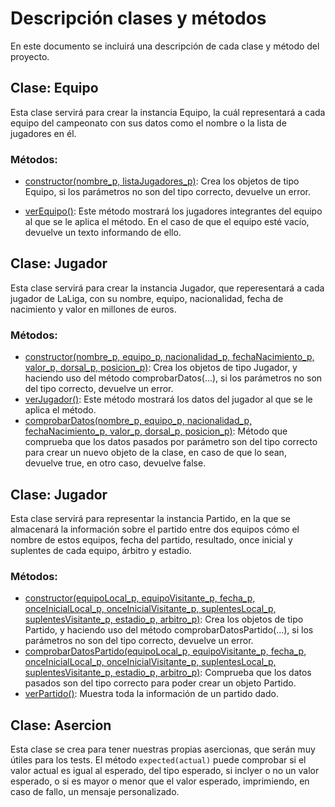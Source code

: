 # Descripción clases y métodos
En este documento se incluirá una descripción de cada clase y método del proyecto.

## Clase: Equipo
Esta clase servirá para crear la instancia Equipo, la cuál representará a cada equipo del campeonato con sus datos como el nombre o la lista de jugadores en él.

### Métodos:
- [constructor(nombre_p, listaJugadores_p)](https://github.com/juancpineda97/LaLigaStats/blob/9d50fe61a937e4afec134d037b19e058b45f42e3/src/equipo.js#L11): Crea los objetos de tipo Equipo, si los parámetros no son del tipo correcto, devuelve un error.

- [verEquipo()](https://github.com/juancpineda97/LaLigaStats/blob/9d50fe61a937e4afec134d037b19e058b45f42e3/src/equipo.js#L26): Este método mostrará los jugadores integrantes del equipo al que se le aplica el método. En el caso de que el equipo esté vacío, devuelve un texto informando de ello.

## Clase: Jugador
Esta clase servirá para crear la instancia Jugador, que reperesentará a cada jugador de LaLiga, con su nombre, equipo, nacionalidad, fecha de nacimiento y valor en millones de euros.

### Métodos:
- [constructor(nombre_p, equipo_p, nacionalidad_p, fechaNacimiento_p, valor_p, dorsal_p, posicion_p)](https://github.com/juancpineda97/LaLigaStats/blob/73a3732f20a2d8424c21352d794d060636323e9f/src/jugador.js#L14): Crea los objetos de tipo Jugador, y haciendo uso del método comprobarDatos(...), si los parámetros no son del tipo correcto, devuelve un error.
- [verJugador()](https://github.com/juancpineda97/LaLigaStats/blob/73a3732f20a2d8424c21352d794d060636323e9f/src/jugador.js#L33): Este método mostrará los datos del jugador al que se le aplica el método.
- [comprobarDatos(nombre_p, equipo_p, nacionalidad_p, fechaNacimiento_p, valor_p, dorsal_p, posicion_p)](https://github.com/juancpineda97/LaLigaStats/blob/73a3732f20a2d8424c21352d794d060636323e9f/src/jugador.js#L50): Método que comprueba que los datos pasados por parámetro son del tipo correcto para crear un nuevo objeto de la clase, en caso de que lo sean, devuelve true, en otro caso, devuelve false.

## Clase: Jugador
Esta clase servirá para representar la instancia Partido, en la que se almacenará la información sobre el partido entre dos equipos cómo el nombre de estos equipos, fecha del partido, resultado, once inicial y suplentes de cada equipo, árbitro y estadio.

### Métodos:
- [constructor(equipoLocal_p, equipoVisitante_p, fecha_p, onceInicialLocal_p, onceInicialVisitante_p, suplentesLocal_p, suplentesVisitante_p, estadio_p, arbitro_p)](https://github.com/juancpineda97/LaLigaStats/blob/9a81644b7cedfd50206f13ab96d81397771afbc5/src/partido.js#L18): Crea los objetos de tipo Partido, y haciendo uso del método comprobarDatosPartido(...), si los parámetros no son del tipo correcto, devuelve un error.
- [comprobarDatosPartido(equipoLocal_p, equipoVisitante_p, fecha_p, onceInicialLocal_p, onceInicialVisitante_p, suplentesLocal_p, suplentesVisitante_p, estadio_p, arbitro_p)](https://github.com/juancpineda97/LaLigaStats/blob/9a81644b7cedfd50206f13ab96d81397771afbc5/src/partido.js#L54): Comprueba que los datos pasados son del tipo correcto para poder crear un objeto Partido.
- [verPartido()](https://github.com/juancpineda97/LaLigaStats/blob/9a81644b7cedfd50206f13ab96d81397771afbc5/src/partido.js#L87): Muestra toda la información de un partido dado.

## Clase: Asercion
Esta clase se crea para tener nuestras propias asercionas, que serán muy útiles para los tests. El método `expected(actual)` puede comprobar si el valor actual es igual al esperado, del tipo esperado, si inclyer o no un valor esperado, o si es mayor o menor que el valor esperado, imprimiendo, en caso de fallo, un mensaje personalizado.